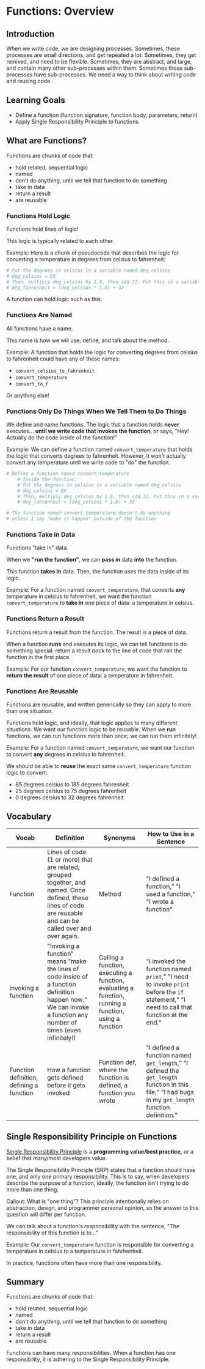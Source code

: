 # Functions: Overview

## Introduction

When we write code, we are designing processes. Sometimes, these processes are small directions, and get repeated a lot. Sometimes, they get remixed, and need to be flexible. Sometimes, they are abstract, and large, and contain many other sub-processes within them. Sometimes those sub-processes have sub-processes. We need a way to think about writing code and reusing code.

## Learning Goals

- Define a function (function signature, function body, parameters, return)
- Apply Single Responsibility Principle to functions

## What are Functions?

Functions are chunks of code that:
  - hold related, sequential logic
  - named
  - don't do anything, until we tell that function to do something
  - take in data
  - return a result
  - are reusable

### Functions Hold Logic

Functions hold lines of logic!

This logic is typically related to each other.

Example: Here is a chunk of pseudocode that describes the logic for converting a temperature in degrees from celsius to fahrenheit:

```python
# Put the degrees in celsius in a variable named deg_celsius
# deg_celsius = 85
# Then, multiply deg_celsius by 1.8, then add 32. Put this in a variable named deg_fahrhenheit
# deg_fahrenheit = (deg_celsius * 1.8) + 32
```

A function can hold logic such as this.

### Functions Are Named

All functions have a name.

This name is how we will use, define, and talk about the method.

Example: A function that holds the logic for converting degrees from celsius to fahrenheit could have any of these names:

- `convert_celsius_to_fahrenheit`
- `convert_temperature`
- `convert_to_f`

Or anything else!

### Functions Only Do Things When We Tell Them to Do Things

We define and name functions. The logic that a function holds **never** executes... **until we write code that invokes the function**, or says, "Hey! Actually do the code inside of the function!"

Example: We can define a function named `convert_temperature` that holds the logic that converts degrees to fahrenheit. However, it won't actually convert any temperature until we write code to "do" the function.

```python
# Define a function named convert_temperature
    # Inside the function:
    # Put the degrees in celsius in a variable named deg_celsius
    # deg_celsius = 85
    # Then, multiply deg_celsius by 1.8, then add 32. Put this in a variable named deg_fahrhenheit
    # deg_fahrenheit = (deg_celsius * 1.8) + 32

# The function named convert_temperature doesn't do anything
# unless I say "make it happen" outside of the function
```

### Functions Take in Data

Functions "take in" data.

When we **"run the function"**, we can **pass in** data **into** the function.

This function **takes in** data. Then, the function uses the data inside of its logic.

Example: For a function named `convert_temperature`, that converts **any** temperature in celsius to fahrenheit, we want the function `convert_temperature` to **take in** one piece of data: a temperature in celsius.

### Functions Return a Result

Functions return a result from the function. The result is a piece of data.

When a function **runs** and executes its logic, we can tell functions to do something special: return a result _back_ to the line of code that ran the function in the first place.

Example: For our function `convert_temperature`, we want the function to **return the result** of one piece of data: a temperature in fahrenheit.

### Functions Are Reusable

Functions are reusable, and written generically so they can apply to more than one situation.

Functions hold logic, and ideally, that logic applies to many different situations. We want our function logic to be reusable. When we **run** functions, we can run functions more than once; we can run them infinitely!

Example: For a function named `convert_temperature`, we want our function to convert **any** degrees in celsius to fahrenheit.

We should be able to **reuse** the exact same `convert_temperature` function logic to convert:
- 85 degrees celsius to 185 degrees fahrenheit
- 25 degrees celsius to 75 degrees fahrenheit
- 0 degrees celsius to 32 degrees fahrenheit

## Vocabulary

| Vocab | Definition | Synonyms | How to Use in a Sentence
| --- | --- | --- | ---
| Function | Lines of code (1 or more) that are related, grouped together, and named. Once defined, these lines of code are reusable and can be called over and over again. | Method | "I defined a function," "I used a function," "I wrote a function"
| Invoking a function | "Invoking a function" means "make the lines of code inside of a function definition happen now." We can invoke a function any number of times (even infinitely!) | Calling a function, executing a function, evaluating a function, running a function, using a function | "I invoked the function named `print`," "I need to invoke `print` before the `if` statement," "I need to call that function at the end."
| Function definition, defining a function | How a function gets defined before it gets invoked | Function def, where the function is defined, a function you wrote | "I defined a function named `get_length`," "I defined the `get_length` function in this file," "I had bugs in my `get_length` function definition."

## Single Responsibility Principle on Functions

[Single Responsibility Principle](https://en.wikipedia.org/wiki/Single-responsibility_principle) is a **programming value/best practice,** or a belief that many/most developers value.

The Single Responsibility Principle (SRP) states that a function should have one, and only one primary responsibility. This is to say, when developers describe the purpose of a function, ideally, the function isn't trying to do more than one thing.

Callout: What is "one thing"? This principle intentionally relies on abstraction, design, and programmer personal opinion, so the answer to this question will differ per function.

We can talk about a function's responsibility with the sentence, "The responsibility of this function is to..."

Example: Our `convert_temperature` function is responsible for converting a temperature in celsius to a temperature in fahrhenheit.

In practice, functions often have more than one responsibility.

## Summary

Functions are chunks of code that:
  - hold related, sequential logic
  - named
  - don't do anything, until we tell that function to do something
  - take in data
  - return a result
  - are reusable

Functions can have many responsibilities. When a function has one responsibility, it is adhering to the Single Responsibility Principle.